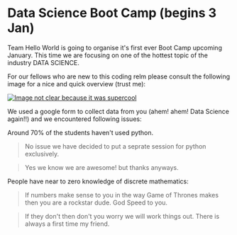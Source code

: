 # Data Science Boot Camp (begins 3 Jan)

Team Hello World is going to organise it's first ever Boot Camp upcoming January. This time we are focusing on one of the hottest topic of the industry DATA SCIENCE. 

For our fellows who are new to this coding relm please consult the following image for a nice and quick overview (trust me):

[![Image not clear because it was supercool](http://img.youtube.com/vi/X3paOmcrTjQ/0.jpg)](http://www.youtube.com/watch?v=X3paOmcrTjQ "Data Science Video")


We used a google form to collect data from you (ahem! ahem! Data Science again!!) and we encountered following issues:

Around 70% of the students haven't used python.
>No issue we have decided to put a seprate session for python exclusively. 

>Yes we know we are awesome! but thanks anyways.

People have near to zero knowledge of discrete mathematics:
>If numbers make sense to you in the way Game of Thrones makes then you are a rockstar dude. God Speed to you.

>If they don't then don't you worry we will work things out. There is always a first time my friend.






